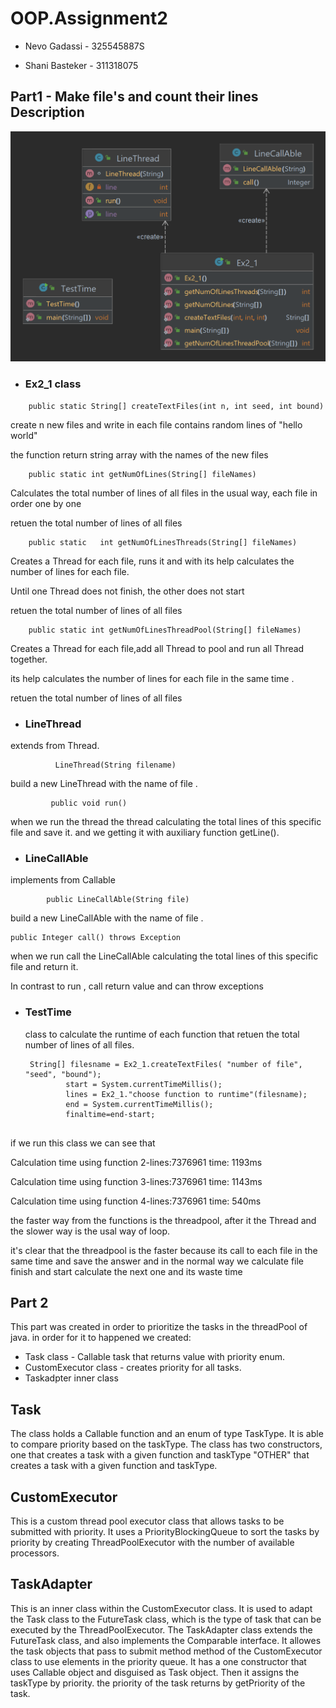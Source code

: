 # OOP.Assignment2

- Nevo Gadassi - 325545887S

- Shani Basteker - 311318075

## Part1 - Make file's and count their lines Description
![Diagram](https://raw.githubusercontent.com/NevoGadassi/OOP.Assignment2/main/Part1/OOP2part1diagram.png)


- ### Ex2_1 class

```
    public static String[] createTextFiles(int n, int seed, int bound)
```
create n new files and write in each file contains random lines of "hello world"

the function return string array with the names of the new files
```
    public static int getNumOfLines(String[] fileNames)
```
Calculates the total number of lines of all files in the usual way, each file in order one by one

retuen the total number of lines of all files
```
    public static   int getNumOfLinesThreads(String[] fileNames)
```
Creates a Thread for each file, runs it and with its help calculates the number of lines for each file.

Until one Thread does not finish, the other does not start


retuen the total number of lines of all files
```
    public static int getNumOfLinesThreadPool(String[] fileNames)
```
Creates a Thread for each file,add all Thread to pool and  run all Thread together.

its help calculates the number of lines for each file in the same time .


retuen the total number of lines of all files

- ### LineThread

extends from Thread.
```
          LineThread(String filename)
```
build a new LineThread with the name of file .
```
         public void run()
```
when we run the thread the thread calculating the total lines of this specific file and save it.
and we getting it with auxiliary function getLine().

- ### LineCallAble

implements from Callable
```
        public LineCallAble(String file) 
```
build a new LineCallAble with the  name of file .
```
public Integer call() throws Exception
```
when we run call  the LineCallAble calculating the total lines of this specific file and return it.

In contrast to run , call return value and can throw exceptions

- ### TestTime
   class to calculate the runtime of each function that retuen the total number of lines of all files.
   ```
    String[] filesname = Ex2_1.createTextFiles( "number of file", "seed", "bound");
            start = System.currentTimeMillis();
            lines = Ex2_1."choose function to runtime"(filesname);
            end = System.currentTimeMillis();
            finaltime=end-start;
            
 if we run this class we can see that 
 
Calculation time using function 2-lines:7376961 time: 1193ms

Calculation time using function 3-lines:7376961 time: 1143ms

Calculation time using function 4-lines:7376961 time: 540ms


 the faster way from the functions is the threadpool, after it the Thread and the slower way is the usal way of loop.

it's clear that the threadpool is the faster because its call to each file in the same time and save the answer
and in the normal way we calculate file finish and start calculate the next one and its waste time

## Part 2

This part was created in order to prioritize the tasks in the threadPool of java.
in order for it to happened we created:

- Task class - Callable task that returns value with priority enum.
- CustomExecutor class - creates priority for all tasks. 
- Taskadpter inner class 

## Task 

The class holds a Callable function and an enum of type TaskType. It is able to compare priority based on the taskType.
The class has two constructors, one that creates a task with a given function and taskType "OTHER" that creates a task with a given function and taskType.

## CustomExecutor

This is a custom thread pool executor class that allows tasks 
to be submitted with priority.
It uses a PriorityBlockingQueue to sort the tasks by priority by creating 
ThreadPoolExecutor with the number of available processors.

## TaskAdapter 

This is an inner class within the CustomExecutor class. It is used to adapt the Task class to the FutureTask class,
which is the type of task that can be executed by the ThreadPoolExecutor. The TaskAdapter class extends the FutureTask class,
and also implements the Comparable interface. 
It allowes the task objects that pass to submit method method of the CustomExecutor class
to use elements in the priority queue. 
It has a one constructor that uses Callable object and disguised as Task object. 
Then it assigns the taskType by priority.
the priority of the task returns by getPriority of the task. 

